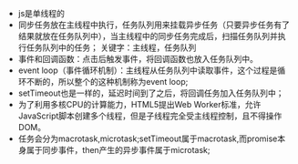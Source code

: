  - js是单线程的
 - 同步任务放在主线程中执行，任务队列用来挂载异步任务（只要异步任务有了结果就放在任务队列中），当主线程中的同步任务完成后，扫描任务队列并执行任务队列中的任务；
   关键字：主线程，任务队列
 - 事件和回调函数：点击后触发事件，将回调函数也放入任务队列中。
 - event loop（事件循环机制）：主线程从任务队列中读取事件，这个过程是循环不断的，所以整个的这种机制称为event loop;
 - setTimeout也是一样的，延迟时间到了之后，将回调任务加入任务队列中；
 - 为了利用多核CPU的计算能力，HTML5提出Web Worker标准，允许JavaScript脚本创建多个线程，但是子线程完全受主线程控制，且不得操作DOM。
 - 任务会分为macrotask,microtask;setTimeout属于macrotask,而promise本身属于同步事件，then产生的异步事件属于microtask;